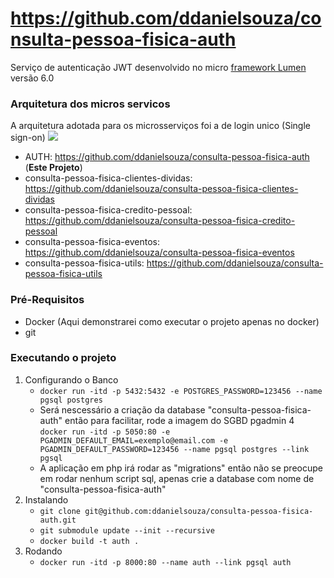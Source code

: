 # https://github.com/ddanielsouza/consulta-pessoa-fisica-auth

Serviço de autenticação JWT desenvolvido no micro <a href="https://lumen.laravel.com/"> framework Lumen</a> versão  6.0

### Arquitetura dos micros servicos
A arquitetura adotada para os microsserviços foi a de login unico (Single sign-on)
<img src="https://i.pinimg.com/originals/72/2d/dc/722ddc85dad8a4cdf783dbc23e660d33.png"/>

* AUTH: <a href="https://github.com/ddanielsouza/consulta-pessoa-fisica-auth">https://github.com/ddanielsouza/consulta-pessoa-fisica-auth</a> (<b>Este Projeto</b>)
* consulta-pessoa-fisica-clientes-dividas: <a href="https://github.com/ddanielsouza/consulta-pessoa-fisica-clientes-dividas">https://github.com/ddanielsouza/consulta-pessoa-fisica-clientes-dividas</a>
* consulta-pessoa-fisica-credito-pessoal: <a href="https://github.com/ddanielsouza/consulta-pessoa-fisica-credito-pessoal">https://github.com/ddanielsouza/consulta-pessoa-fisica-credito-pessoal</a>
* consulta-pessoa-fisica-eventos: <a href="https://github.com/ddanielsouza/consulta-pessoa-fisica-eventos">https://github.com/ddanielsouza/consulta-pessoa-fisica-eventos</a>
* consulta-pessoa-fisica-utils: <a href="https://github.com/ddanielsouza/consulta-pessoa-fisica-utils">https://github.com/ddanielsouza/consulta-pessoa-fisica-utils</a>

### Pré-Requisitos
* Docker (Aqui demonstrarei como executar o projeto apenas no docker)
* git

### Executando o projeto

1. Configurando o Banco
    * ```docker run -itd -p 5432:5432 -e POSTGRES_PASSWORD=123456 --name pgsql postgres```
    * Será nescessário a criação da database "consulta-pessoa-fisica-auth" então  para facilitar, rode a imagem do SGBD pgadmin 4 <br>
     ``` docker run -itd -p 5050:80 -e PGADMIN_DEFAULT_EMAIL=exemplo@email.com -e PGADMIN_DEFAULT_PASSWORD=123456 --name pgsql postgres --link pgsql ```
    * A aplicação em php irá rodar as "migrations" então não se preocupe em rodar nenhum script sql, apenas crie a database com nome de "consulta-pessoa-fisica-auth"
2. Instalando
    * ``` git clone git@github.com:ddanielsouza/consulta-pessoa-fisica-auth.git ```
    * ``` git submodule update --init --recursive ```
    * ``` docker build -t auth . ```
3. Rodando
    * ``` docker run -itd -p 8000:80 --name auth --link pgsql auth ```
